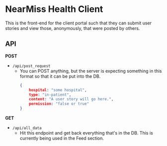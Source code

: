 # NearMiss Health Client

This is the front-end for the client portal such that they can submit user stories and view those, anonymously, that were posted by others.

## API
**POST**

- `/api/post_request`
	- You can POST anything, but the server is expecting something in this format so that it can be put into the DB.
		```json
		{
            hospital: "some hospital",
            type: "in-patient",
            content: "A user story will go here.",
            permission: "false or true"
    	}
		```

**GET**

- `/api/all_data`
	- Hit this endpoint and get back everything that's in the DB. This is currently being used in the Feed section.